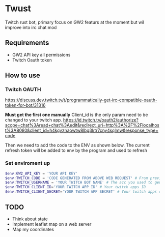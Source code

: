 # Twust

Twitch rust bot, primary focus on GW2 featurs at the moment but wil improve into irc chat mod

## Requirements

* GW2 API key all permissions
* Twitch Oauth token

## How to use

### Twitch OAUTH

https://discuss.dev.twitch.tv/t/programmatically-get-irc-compatible-oauth-token-for-bot/31316

**Must get the first one manually**
Client_id is the only param need to be changed to your twitch app.
https://id.twitch.tv/oauth2/authorize?scope=chat%3Aread+chat%3Aedit&redirect_uri=http%3A%2F%2Flocalhost%3A8080&client_id=h4kgvznaowtw8lbg3ktr7cny4sqlmw&response_type=code

Then we need to add the code to the ENV as shown below. The current refresh token will be added to env by the program and used to refresh

### Set enviroment up

```powershell
$env:GW2_API_KEY = 'YOUR API KEY'
$env:TWITCH_CODE = 'CODE GENERATED FROM ABOVE WEB REQUEST' # From previous step
$env:TWITCH_USERNAME = 'YOUR TWITCH BOT NAME' # The acc you used to generate the oauth
$env:TWITCH_CLIENT_ID='YOUR TWITCH APP ID' # Your twitch apps ID
$env:TWITCH_CLIENT_SECRET='YOUR TWITCH APP SECRET' # Your twitch apps secret
```


## TODO

* Think about state
* Implement leaflet map on a web server
* Map my coordinates